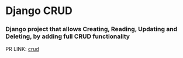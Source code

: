 # Django CRUD
### Django project that allows Creating, Reading, Updating and Deleting, by adding full CRUD functionality

PR LINK: [crud](https://github.com/RaghadAbdulhadi/django-crud/pull/1)
